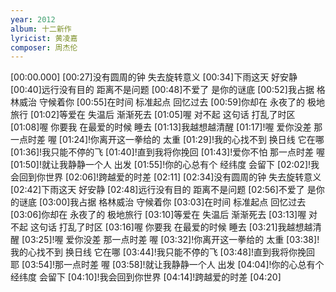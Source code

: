 ```yaml
---
year: 2012
album: 十二新作
lyricist: 黄凌嘉
composer: 周杰伦
---
```

[00:00.000]
[00:27]没有圆周的钟 失去旋转意义
[00:34]下雨这天 好安静
[00:40]远行没有目的 距离不是问题
[00:48]不爱了 是你的谜底
[00:52]我占据 格林威治 守候着你
[00:55]在时间 标准起点 回忆过去
[00:59]你却在 永夜了的 极地旅行
[01:02]等爱在 失温后 渐渐死去
[01:05]喔 对不起 这句话 打乱了时区
[01:08]喔 你要我 在最爱的时候 睡去
[01:13]我越想越清醒
[01:17]!喔 爱你没差 那一点时差 喔
[01:24]!你离开这一拳给的 太重
[01:29]!我的心找不到 换日线 它在哪
[01:36]!我只能不停的飞
[01:40]!直到我将你挽回
[01:43]!爱你不怕 那一点时差 喔
[01:50]!就让我静静一个人 出发
[01:55]!你的心总有个 经纬度 会留下
[02:02]!我会回到你世界
[02:06]!跨越爱的时差
[02:11]
[02:34]没有圆周的钟 失去旋转意义
[02:42]下雨这天 好安静
[02:48]远行没有目的 距离不是问题
[02:56]不爱了 是你的谜底
[03:00]我占据 格林威治 守候着你
[03:03]在时间 标准起点 回忆过去
[03:06]你却在 永夜了的 极地旅行
[03:10]等爱在 失温后 渐渐死去
[03:13]喔 对不起 这句话 打乱了时区
[03:16]喔 你要我 在最爱的时候 睡去
[03:21]我越想越清醒
[03:25]!喔 爱你没差 那一点时差 喔
[03:32]!你离开这一拳给的 太重
[03:38]!我的心找不到 换日线 它在哪
[03:44]!我只能不停的飞
[03:48]!直到我将你挽回 耶
[03:54]!那一点时差 喔
[03:58]!就让我静静一个人 出发
[04:04]!你的心总有个 经纬度 会留下
[04:10]!我会回到你世界
[04:14]!跨越爱的时差
[04:20]